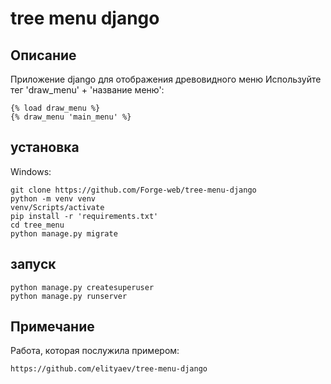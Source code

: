 # tree menu django

## Описание

Приложение django для отображения древовидного меню
Используйте тег 'draw_menu' + 'название меню':

```
{% load draw_menu %}
{% draw_menu 'main_menu' %}
```

## установка

Windows:

```shell
git clone https://github.com/Forge-web/tree-menu-django
python -m venv venv
venv/Scripts/activate
pip install -r 'requirements.txt'
cd tree_menu
python manage.py migrate
```

## запуск

```shell
python manage.py createsuperuser
python manage.py runserver
```

## Примечание

Работа, которая послужила примером:

```url
https://github.com/elityaev/tree-menu-django
```
